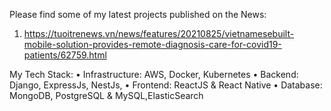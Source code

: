 Please find some of my latest projects published on the News:
1. https://tuoitrenews.vn/news/features/20210825/vietnamesebuilt-mobile-solution-provides-remote-diagnosis-care-for-covid19-patients/62759.html

My Tech Stack: 
• Infrastructure: AWS, Docker, Kubernetes 
• Backend: Django, ExpressJs, NestJs, 
• Frontend: ReactJS & React Native 
• Database: MongoDB, PostgreSQL & MySQL,ElasticSearch

